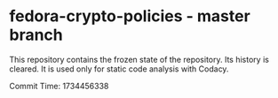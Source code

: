 # fedora-crypto-policies - master branch

This repository contains the frozen state of the repository.
Its history is cleared. It is used only for static code
analysis with Codacy.

Commit Time: 1734456338